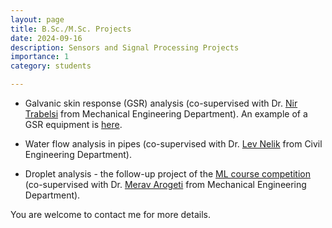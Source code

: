 ```yaml
---
layout: page
title: B.Sc./M.Sc. Projects
date: 2024-09-16
description: Sensors and Signal Processing Projects
importance: 1
category: students

---
```


* Galvanic skin response (GSR) analysis (co-supervised with Dr. [Nir Trabelsi](https://www.facebook.com/photo.php?fbid=2807768889257381&id=145856082115355&set=a.145856878781942) from Mechanical Engineering Department). An example of a GSR equipment is [here](https://shimmersensing.com/product/shimmer3-gsr-unit/).

* Water flow analysis in pipes (co-supervised with Dr. [Lev Nelik](https://www.pumpsandsystems.com/author/lev-nelik) from Civil Engineering Department).

* Droplet analysis - the follow-up project of the [ML course competition](https://www.kaggle.com/t/6969e148f04c49de9a54b7c0f16cf8cd)
  (co-supervised with Dr. [Merav Arogeti](https://en.sce.ac.il/faculty/merav_arogeti) from Mechanical Engineering Department).

You are welcome to contact me for more details.